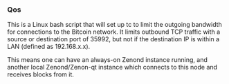 ### Qos ###

This is a Linux bash script that will set up tc to limit the outgoing bandwidth for connections to the Bitcoin network. It limits outbound TCP traffic with a source or destination port of 35992, but not if the destination IP is within a LAN (defined as 192.168.x.x).

This means one can have an always-on Zenond instance running, and another local Zenond/Zenon-qt instance which connects to this node and receives blocks from it.

